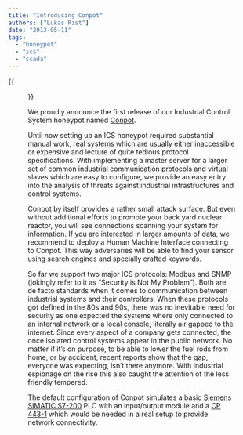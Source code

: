 ```yaml
---
title: "Introducing Conpot"
authors: ["Lukas Rist"]
date: "2013-05-11"
tags: 
  - "honeypot"
  - "ics"
  - "scada"
---
```

{{<figure src="images/banner.png" alt="Banner" width="50%">}}

We proudly announce the first release of our Industrial Control System honeypot named [Conpot](http://conpot.org).  
  
Until now setting up an ICS honeypot required substantial manual work, real systems which are usually either inaccessible or expensive and lecture of quite tedious protocol specifications. With implementing a master server for a larger set of common industrial communication protocols and virtual slaves which are easy to configure, we provide an easy entry into the analysis of threats against industrial infrastructures and control systems.  
  
Conpot by itself provides a rather small attack surface. But even without additional efforts to promote your back yard nuclear reactor, you will see connections scanning your system for information. If you are interested in larger amounts of data, we recommend to deploy a Human Machine Interface connecting to Conpot. This way adversaries will be able to find your sensor using search engines and specially crafted keywords.  
  
So far we support two major ICS protocols: Modbus and SNMP (jokingly refer to it as “Security is Not My Problem”). Both are de facto standards when it comes to communication between industrial systems and their controllers. When these protocols got defined in the 80s and 90s, there was no inevitable need for security as one expected the systems where only connected to an internal network or a local console, literally air gapped to the internet. Since every aspect of a company gets connected, the once isolated control systems appear in the public network. No matter if it’s on purpose, to be able to lower the fuel rods from home, or by accident, recent reports show that the gap, everyone was expecting, isn’t there anymore. With industrial espionage on the rise this also caught the attention of the less friendly tempered.  
  
The default configuration of Conpot simulates a basic [Siemens SIMATIC S7-200](http://www.automation.siemens.com/mcms/programmable-logic-controller/en/simatic-s7-controller/s7-200/pages/default.aspx) PLC with an input/output module and a [CP 443-1](https://www.automation.siemens.com/mcms/industrial-communication/en/ie/system-interfacing/simatic-s7-sinumerik-o/s7-400/pages/cp443-1.aspx) which would be needed in a real setup to provide network connectivity.
